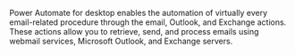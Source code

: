 Power Automate for desktop enables the automation of virtually every email-related procedure through the email, Outlook, and Exchange actions. These actions allow you to retrieve, send, and process emails using webmail services, Microsoft Outlook, and Exchange servers.